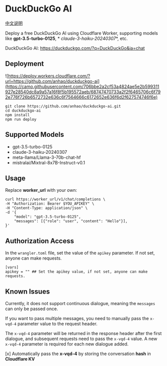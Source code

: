 # DuckDuckGo AI

[中文说明](README.zh.md)

Deploy a free DuckDuckGo AI using Cloudflare Worker, supporting models like **gpt-3.5-turbo-0125**, *
*claude-3-haiku-20240307**, etc.

DuckDuckGo AI: https://duckduckgo.com/?q=DuckDuckGo&ia=chat

## Deployment

![https://deploy.workers.cloudflare.com/?url=https://github.com/anhao/duckduckgo-ai](https://camo.githubusercontent.com/706bbe2a2cf53a4824ae5e2b599311927e28540dc8a9a57a16f8f5b195572aeb/68747470733a2f2f6465706c6f792e776f726b6572732e636c6f7564666c6172652e636f6d2f627574746f6e)

```shell
git clone https://github.com/anhao/duckduckgo-ai.git
cd duckduckgo-ai
npm install
npm run deploy
```

## Supported Models

- gpt-3.5-turbo-0125
- claude-3-haiku-20240307
- meta-llama/Llama-3-70b-chat-hf
- mistralai/Mixtral-8x7B-Instruct-v0.1

## Usage

Replace **worker_url** with your own:

```shell
curl https://worker_url/v1/chat/completions \
-H "Authorization: Bearer $YOU_APIKEY" \
-H "Content-Type: application/json" \
-d '{
    "model": "gpt-3.5-turbo-0125",
    "messages": [{"role": "user", "content": "Hello"}],
}'
```

## Authorization Access

In the `wrangler.toml` file, set the value of the `apikey` parameter. If not set, anyone can make requests.

```
[vars]
apikey = "" ## Set the apikey value, if not set, anyone can make requests.
```

## Known Issues

Currently, it does not support continuous dialogue, meaning the `messages` can only be passed once.

If you want to pass multiple messages, you need to manually pass the `x-vqd-4` parameter value to the request header.

The `x-vqd-4` parameter will be returned in the response header after the first dialogue, and subsequent requests need
to pass the `x-vqd-4` value. A new `x-vqd-4` parameter is required for each new dialogue added.

[x] Automatically pass the **x-vqd-4** by storing the conversation **hash** in **Cloudflare KV**